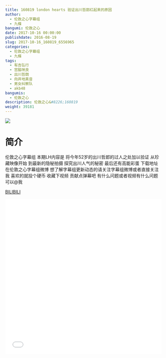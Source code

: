 ```yaml
---
title: 160819 london hearts 验证出川哲郎红起来的原因
author: 
  - 伦敦之心字幕组
  - 九條
bangumi: 伦敦之心
date: 2017-10-16 00:00:00
publishdate: 2016-08-19
slug: 2017-10-16_160819_6556965
categories: 
  - 伦敦之心字幕组
  - 九條
tags: 
  - 有吉弘行
  - 宫脇咲良
  - 出川哲朗
  - 向井地美音
  - 男女纠察队
  - akb48
bangumis: 
  - 伦敦之心
description: 伦敦之心&#8226;160819
weight: 39181
---
```


![](https://i.imgur.com/vxecuXm.jpg)

# 简介  
伦敦之心字幕组 本期LH内容是 将今年52岁的出川哲郎的过人之处加以验证 从珍藏映像开始 到最新的隐秘拍摄 探究出川人气的秘密 最后还有高能彩蛋 下载地址在伦敦之心字幕组微博 想了解字幕组更新动态的请关注字幕组微博或者直接关注我 喜欢的就投个硬币 收藏下视频 贡献点弹幕吧
有什么问题或者视频有什么问题可以@我

  [BILIBILI](https://www.bilibili.com/video/av6556965/)


  <iframe src="//www.bilibili.com/html/html5player.html?cid=10667115&aid=6556965" width="100%" height="500" frameborder="0" allowfullscreen="allowfullscreen"></iframe>
